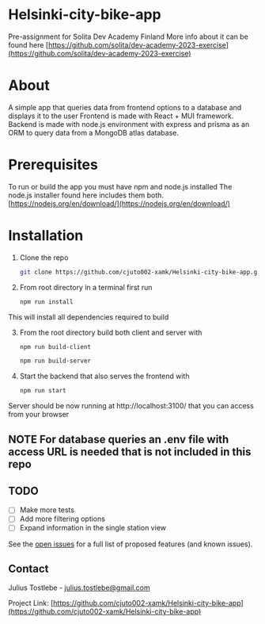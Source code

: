 # Helsinki-city-bike-app
Pre-assignment for Solita Dev Academy Finland
More info about it can be found here
[https://github.com/solita/dev-academy-2023-exercise](https://github.com/solita/dev-academy-2023-exercise)

# About
A simple app that queries data from frontend options to a database and displays it to the user
Frontend is made with React + MUI framework. Backend is made with node.js environment with
express and prisma as an ORM to query data from a MongoDB atlas database.

# Prerequisites
To run or build the app you must have npm and node.js installed
The node.js installer found here includes them both.
[https://nodejs.org/en/download/](https://nodejs.org/en/download/)

# Installation
1. Clone the repo
   ```sh
   git clone https://github.com/cjuto002-xamk/Helsinki-city-bike-app.git
   ```
2. From root directory in a terminal first run
   ```sh
   npm run install
   ```
This will install all dependencies required to build

3. From the root directory build both client and server with 
   ```sh
   npm run build-client
   ```

    ```sh
   npm run build-server
   ```
4. Start the backend that also serves the frontend with

    ```sh
   npm run start
   ```
Server should be now running at http://localhost:3100/ that you can
access from your browser


## **NOTE** **For database queries an .env file with access URL is needed that is not included in this repo**




## TODO
- [ ] Make more tests
- [ ] Add more filtering options
- [ ] Expand information in the single station view

See the [open issues](https://github.com/cjuto002-xamk/Helsinki-city-bike-app/issues) for a full list of proposed features (and known issues).

## Contact

Julius Tostlebe - julius.tostlebe@gmail.com

Project Link: [https://github.com/cjuto002-xamk/Helsinki-city-bike-app](https://github.com/cjuto002-xamk/Helsinki-city-bike-app)